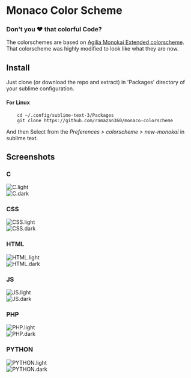 # Monaco Color Scheme
### Don't you &hearts; that colorful **Code**?
The colorschemes are based on [Agilia Monokai Extended colorscheme](https://github.com/arvi/Agila-Theme). That colorscheme was highly modified to look like what they are now.

## Install
Just clone (or download the repo and extract) in 'Packages' directory of your sublime configuration. 

#### For Linux
```shell
    cd ~/.config/sublime-text-3/Packages
    git clone https://github.com/ramazan360/monaco-colorscheme
```
And then Select from the *Preferences > colorscheme > new-monokai* in sublime text.

## Screenshots
### C
![C.light](screenshots/C.light.png)
<br >
![C.dark](screenshots/C.dark.png)
### CSS
![CSS.light](screenshots/CSS.light.png)
<br >
![CSS.dark](screenshots/CSS.dark.png)
### HTML
![HTML.light](screenshots/HTML.light.png)
<br >
![HTML.dark](screenshots/HTML.dark.png)
### JS
![JS.light](screenshots/JS.light.png)
<br >
![JS.dark](screenshots/JS.dark.png)
### PHP
![PHP.light](screenshots/PHP.light.png)
<br >
![PHP.dark](screenshots/PHP.dark.png)
### PYTHON
![PYTHON.light](screenshots/PYTHON.light.png)
<br >
![PYTHON.dark](screenshots/PYTHON.dark.png)
